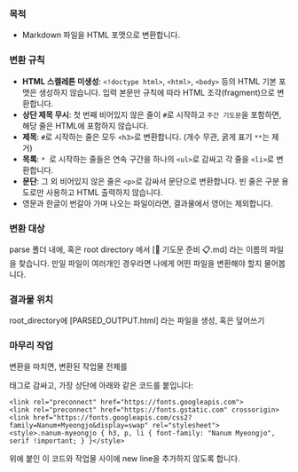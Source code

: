 ### 목적
- Markdown 파일을 HTML 포맷으로 변환합니다.

### 변환 규칙
- **HTML 스켈레톤 미생성**: `<!doctype html>`, `<html>`, `<body>` 등의 HTML 기본 포맷은 생성하지 않습니다. 입력 본문만 규칙에 따라 HTML 조각(fragment)으로 변환합니다.
- **상단 제목 무시**: 첫 번째 비어있지 않은 줄이 `#`로 시작하고 `주간 기도문`을 포함하면, 해당 줄은 HTML에 포함하지 않습니다.
- **제목**: `#`로 시작하는 줄은 모두 `<h3>`로 변환합니다. (개수 무관, 굵게 표기 `**`는 제거)
- **목록**: `* `로 시작하는 줄들은 연속 구간을 하나의 `<ul>`로 감싸고 각 줄을 `<li>`로 변환합니다.
- **문단**: 그 외 비어있지 않은 줄은 `<p>`로 감싸서 문단으로 변환합니다. 빈 줄은 구분 용도로만 사용하고 HTML 출력하지 않습니다.
- 영문과 한글이 번갈아 가며 나오는 파일이라면, 결과물에서 영어는 제외합니다.

### 변환 대상
parse 폴더 내에, 혹은 root directory 에서 [🙏 기도문 준비 📋.md] 라는 이름의 파일을 찾습니다.
만일 파일이 여러개인 경우라면 나에게 어떤 파일을 변환해야 할지 물어봅니다.

### 결과물 위치
root_directory에 [PARSED_OUTPUT.html] 라는 파일을 생성, 혹은 덮어쓰기

### 마무리 작업
변환을 마치면, 변환된 작업물 전체를 <div class="nanum-myeongjo"> 태그로 감싸고, 가장 상단에 아래와 같은 코드를 붙입니다:
```
<link rel="preconnect" href="https://fonts.googleapis.com">
<link rel="preconnect" href="https://fonts.gstatic.com" crossorigin>
<link href="https://fonts.googleapis.com/css2?family=Nanum+Myeongjo&display=swap" rel="stylesheet">
<style>.nanum-myeongjo { h3, p, li { font-family: "Nanum Myeongjo", serif !important; } }</style>
```
위에 붙인 이 코드와 작업물 사이에 new line을 추가하지 않도록 합니다.